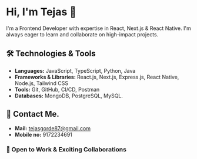 # Hi, I'm Tejas 👋

I'm a Frontend Developer with expertise in React, Next.js & React Native. I'm always eager to learn and collaborate on high-impact projects.

## 🛠 Technologies & Tools

- **Languages:** JavaScript, TypeScript, Python, Java
- **Frameworks & Libraries:** React.js, Next.js, Express.js, React Native, Node.js, Tailwind CSS
- **Tools:** Git, GitHub, CI/CD, Postman
- **Databases:** MongoDB, PostgreSQL, MySQL.

## 📩 Contact Me.

 - **Mail:** tejasgorde87@gmail.com
 - **Mobile no:** 9172234691

### 🚀 Open to Work & Exciting Collaborations


